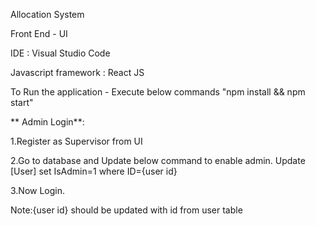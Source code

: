 Allocation System

Front End - UI

IDE : Visual Studio Code

Javascript framework : React JS


To Run the application - Execute below commands
"npm install && npm start"

** Admin Login**:

1.Register as Supervisor from UI 

2.Go to database and Update below command to enable admin.
    Update [User] set IsAdmin=1 where ID={user id} 

3.Now Login.

Note:{user id} should be updated with id from user table
